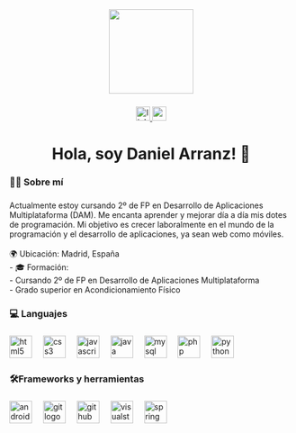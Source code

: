 <div align="center">
  <img height="150" src="https://media.licdn.com/dms/image/v2/C4D16AQHfVG_VF1LAsw/profile-displaybackgroundimage-shrink_350_1400/profile-displaybackgroundimage-shrink_350_1400/0/1649014156235?e=1736380800&v=beta&t=5bQOnvTS0WqoXBCsFWjsR1Ep0yfxAG_NMxD7Hqg9FK0"  />
</div>

###

<div align="center">
  <a href="https://www.linkedin.com/in/danielarranzolmos/" target="_blank">
    <img src="https://img.shields.io/static/v1?message=LinkedIn&logo=linkedin&label=&color=0077B5&logoColor=white&labelColor=&style=for-the-badge" height="25" alt="linkedin logo"  />
  </a>
  <a href="danielarranzolmos@gmail.com" target="_blank">
    <img src="https://img.shields.io/static/v1?message=Gmail&logo=gmail&label=&color=D14836&logoColor=white&labelColor=&style=for-the-badge" height="25" alt="gmail logo"  />
  </a>
</div>

###

<h1 align="center">Hola, soy Daniel Arranz! 👋</h1>

###

<h3 align="left">👩‍💻  Sobre mí</h3>

###

<p align="left">Actualmente estoy cursando 2º de FP en Desarrollo de Aplicaciones Multiplataforma (DAM). Me encanta aprender y mejorar día a día mis dotes de programación. Mi objetivo es crecer laboralmente en el mundo de la programación y el desarrollo de aplicaciones, ya sean web como móviles.<br><br>🌍 Ubicación: Madrid, España<br>- 🎓 Formación:<br>  - Cursando 2º de FP en Desarrollo de Aplicaciones Multiplataforma<br>  - Grado superior en Acondicionamiento Físico</p>

###

<h3 align="left">💻 Languajes</h3>

###

<div align="left">
  <img src="https://cdn.jsdelivr.net/gh/devicons/devicon/icons/html5/html5-original.svg" height="40" alt="html5 logo"  />
  <img width="12" />
  <img src="https://cdn.jsdelivr.net/gh/devicons/devicon/icons/css3/css3-original.svg" height="40" alt="css3 logo"  />
  <img width="12" />
  <img src="https://cdn.jsdelivr.net/gh/devicons/devicon/icons/javascript/javascript-original.svg" height="40" alt="javascript logo"  />
  <img width="12" />
  <img src="https://cdn.jsdelivr.net/gh/devicons/devicon/icons/java/java-original.svg" height="40" alt="java logo"  />
  <img width="12" />
  <img src="https://cdn.jsdelivr.net/gh/devicons/devicon/icons/mysql/mysql-original.svg" height="40" alt="mysql logo"  />
  <img width="12" />
  <img src="https://cdn.jsdelivr.net/gh/devicons/devicon/icons/php/php-original.svg" height="40" alt="php logo"  />
  <img width="12" />
  <img src="https://cdn.jsdelivr.net/gh/devicons/devicon/icons/python/python-original.svg" height="40" alt="python logo"  />
</div>

###

<h3 align="left">🛠️Frameworks y herramientas</h3>

###

<div align="left">
  <img src="https://cdn.jsdelivr.net/gh/devicons/devicon/icons/androidstudio/androidstudio-original.svg" height="40" alt="androidstudio logo"  />
  <img width="12" />
  <img src="https://cdn.jsdelivr.net/gh/devicons/devicon/icons/git/git-original.svg" height="40" alt="git logo"  />
  <img width="12" />
  <img src="https://cdn.jsdelivr.net/gh/devicons/devicon/icons/github/github-original.svg" height="40" alt="github logo"  />
  <img width="12" />
  <img src="https://cdn.jsdelivr.net/gh/devicons/devicon/icons/visualstudio/visualstudio-plain.svg" height="40" alt="visualstudio logo"  />
  <img width="12" />
  <img src="https://cdn.jsdelivr.net/gh/devicons/devicon/icons/spring/spring-original.svg" height="40" alt="spring logo"  />
</div>

